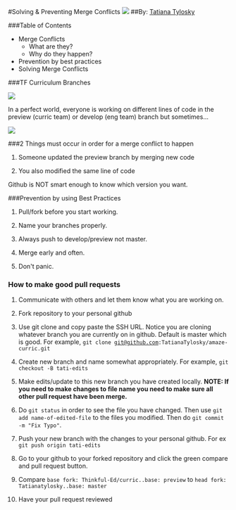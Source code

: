 #Solving & Preventing Merge Conflicts
![](https://octodex.github.com/images/Professortocat_v2.png)
##By: [Tatiana Tylosky](https://twitter.com/tatianatylosky)

###Table of Contents

* Merge Conflicts
  * What are they?
  * Why do they happen?
* Prevention by best practices
* Solving Merge Conflicts

###TF Curriculum Branches

![](http://i.imgur.com/bf4hpLn.png)

In a perfect world, everyone is working on different lines of code in
the preview (curric team) or develop (eng team) branch but sometimes...

![](http://i.imgur.com/vCkvoEo.png)

###2 Things must occur in order for a merge conflict to happen

1. Someone updated the preview branch by merging new code

2. You also modified the same line of code

Github is NOT smart enough to know which version you want.

###Prevention by using Best Practices

1. Pull/fork before you start working.

2. Name your branches properly.

3. Always push to develop/preview not master.

4. Merge early and often.

5. Don't panic.

### How to make good pull requests

1. Communicate with others and let them know what you are working on.

2. Fork repository to your personal github

3. Use git clone and copy paste the SSH URL. Notice you are cloning whatever branch you are currently on in github. Default is master which is good. For example, <code>git clone git@github.com:TatianaTylosky/amaze-curric.git</code>

4. Create new branch and name somewhat appropriately. For example, <code>git checkout -B
   tati-edits</code>

5. Make edits/update to this new branch you have created locally. **NOTE: If you need to make changes to file name you need to make sure all other pull request have been merge.**

6. Do <code>git status</code> in order to see the file you have
   changed. Then use <code>git add
   name-of-edited-file</code> to the files you modified. Then do <code>git commit -m "Fix Typo"</code>.

7. Push your new branch with the changes to your personal github. For
   ex <code>git push origin tati-edits</code>

8. Go to your github to your forked repository and click the green
   compare and pull request button.

9. Compare <code>base fork: Thinkful-Ed/curric..base: preview</code> to <code>head fork: Tatianatylosky..base: master</code>

10. Have your pull request reviewed
